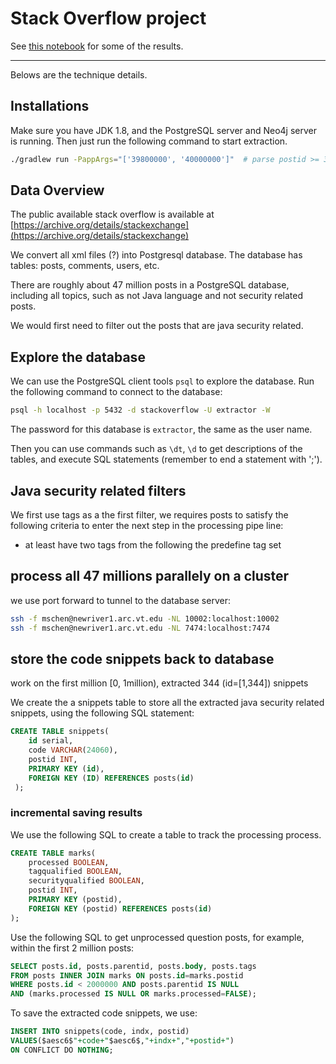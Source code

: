 # Stack Overflow project

See [this notebook](clone_detection.ipynb) for some of the results.




-----
Belows are the technique details.

## Installations

Make sure you have JDK 1.8, and the PostgreSQL server and Neo4j server is running. Then just run the following command to start extraction.

```bash
./gradlew run -PappArgs="['39800000', '40000000']"  # parse postid >= 39800000 AND postid < 40000000
```

## Data Overview

The public available stack overflow is available at [https://archive.org/details/stackexchange](https://archive.org/details/stackexchange)

We convert all xml files (?) into Postgresql database. The database has tables: posts, comments, users, etc.

There are roughly about 47 million posts in a PostgreSQL database, including all topics, such as not Java language and not security related posts.

We would first need to filter out the posts that are java security related.

## Explore the database

We can use the PostgreSQL client tools `psql` to explore the database. Run the following command to connect to the database:

```bash
psql -h localhost -p 5432 -d stackoverflow -U extractor -W
```

The password for this database is `extractor`, the same as the user name.

Then you can use commands such as `\dt`, `\d` to get descriptions of the tables, and execute SQL statements (remember to end a statement with ';').

## Java security related filters

We first use tags as a the first filter, we requires posts to satisfy the following criteria to enter the next step in the processing pipe line:

* at least have two tags from the following the predefine tag set

## process all 47 millions parallely on a cluster

we use port forward to tunnel to the database server:

```bash
ssh -f mschen@newriver1.arc.vt.edu -NL 10002:localhost:10002
ssh -f mschen@newriver1.arc.vt.edu -NL 7474:localhost:7474
```

## store the code snippets back to database

work on the first million [0, 1million), extracted 344 (id=[1,344]) snippets

We create the a snippets table to store all the extracted java security related snippets, using the following SQL statement:

```SQL
CREATE TABLE snippets(
    id serial,
    code VARCHAR(24060),
    postid INT,
    PRIMARY KEY (id),
    FOREIGN KEY (ID) REFERENCES posts(id)
 );
```

### incremental saving results

We use the following SQL to create a table to track the processing process.

```SQL
CREATE TABLE marks(
    processed BOOLEAN,
    tagqualified BOOLEAN,
    securityqualified BOOLEAN,
    postid INT,
    PRIMARY KEY (postid),
    FOREIGN KEY (postid) REFERENCES posts(id)
);
```

Use the following SQL to get unprocessed question posts, for example, within the first 2 million posts:

```SQL
SELECT posts.id, posts.parentid, posts.body, posts.tags
FROM posts INNER JOIN marks ON posts.id=marks.postid
WHERE posts.id < 2000000 AND posts.parentid IS NULL
AND (marks.processed IS NULL OR marks.processed=FALSE);
```

To save the extracted code snippets, we use:

```SQL
INSERT INTO snippets(code, indx, postid)
VALUES($aesc6$"+code+"$aesc6$,"+indx+","+postid+")
ON CONFLICT DO NOTHING;
```
